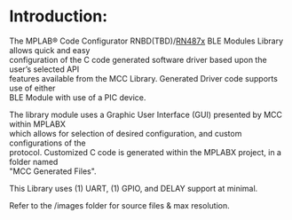 # Introduction:

The MPLAB® Code Configurator RNBD\(TBD\)/[RN487x](https://www.microchip.com/wwwproducts/en/RN4870) BLE Modules Library allows quick and easy<br /> configuration of the C code generated software driver based upon the user’s selected API<br /> features available from the MCC Library. Generated Driver code supports use of either<br /> BLE Module with use of a PIC device.

The library module uses a Graphic User Interface \(GUI\) presented by MCC within MPLABX<br /> which allows for selection of desired configuration, and custom configurations of the<br /> protocol. Customized C code is generated within the MPLABX project, in a folder named<br /> "MCC Generated Files".

This Library uses \(1\) UART, \(1\) GPIO, and DELAY support at minimal.

Refer to the /images folder for source files & max resolution.

